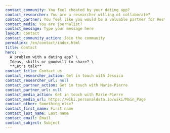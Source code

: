 ```yaml
---
contact_community: You feel cheated by your dating app?
contact_researcher: You are a researcher willing ot collaborate?
contact_partner: You feel like you would be a valuable partner for HestiaLabs?
contact_media: You are journalist?
contact_message: Type your message here
layout: contact
contact_community_action: Join the community
permalink: /en/contact/index.html
title: Contact
hero: |-
  A problem with a dating app? \
  Ideas, skills or goodwill to share? \
  **Let's talk**
contact_title: Contact us
contact_researcher_action: Get in touch with Jessica
contact_researcher_url: null
contact_partner_action: Get in touch with Marie-Pierre
contact_partner_url: null
contact_media_action: Get in touch with Marie-Pierre
contact_media_url: https://wiki.personaldata.io/wiki/Main_Page
contact_other: Something else?
contact_first_name: First name
contact_last_name: Last name
contact_email: Email
contact_subject: Subject
---
```

